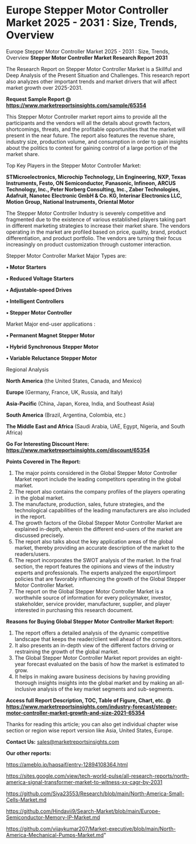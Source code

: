 # Europe Stepper Motor Controller Market 2025 - 2031 : Size, Trends, Overview
Europe Stepper Motor Controller Market 2025 - 2031 : Size, Trends, Overview
<strong>Stepper Motor Controller Market Research Report 2031</strong>

The Research Report on Stepper Motor Controller Market is a Skillful and Deep Analysis of the Present Situation and Challenges. This research report also analyzes other important trends and market drivers that will affect market growth over 2025-2031.

<strong>Request Sample Report @ <a href=https://www.marketreportsinsights.com/sample/65354>https://www.marketreportsinsights.com/sample/65354</a></strong>

This Stepper Motor Controller market report aims to provide all the participants and the vendors will all the details about growth factors, shortcomings, threats, and the profitable opportunities that the market will present in the near future. The report also features the revenue share, industry size, production volume, and consumption in order to gain insights about the politics to contest for gaining control of a large portion of the market share.

Top Key Players in the Stepper Motor Controller Market:

<strong>STMicroelectronics, Microchip Technology, Lin Engineering, NXP, Texas Instruments, Festo, ON Semiconductor, Panasonic, Infineon, ARCUS Technology, Inc., Peter Norberg Consulting, Inc., Zaber Technologies, Adafruit, Nanotec Electronic GmbH & Co. KG, Interinar Electronics LLC, Motion Group, National Instruments, Oriental Motor</strong>

The Stepper Motor Controller Industry is severely competitive and fragmented due to the existence of various established players taking part in different marketing strategies to increase their market share. The vendors operating in the market are profiled based on price, quality, brand, product differentiation, and product portfolio. The vendors are turning their focus increasingly on product customization through customer interaction.

Stepper Motor Controller Market Major Types are:

<strong>• Motor Starters

• Reduced Voltage Starters

• Adjustable-speed Drives

• Intelligent Controllers

• Stepper Motor Controller</strong>

Market Major end-user applications :

<strong>• Permanent Magnet Stepper Motor

• Hybrid Synchronous Stepper Motor

• Variable Reluctance Stepper Motor</strong>

Regional Analysis

</u><strong><b>North America</b></strong> (the United States, Canada, and Mexico)

<strong><b>Europe </b></strong>(Germany, France, UK, Russia, and Italy)

<strong><b>Asia-Pacific</b></strong> (China, Japan, Korea, India, and Southeast Asia)

<strong><b>South America</b></strong> (Brazil, Argentina, Colombia, etc.)

<strong><b>The Middle East and Africa</b></strong> (Saudi Arabia, UAE, Egypt, Nigeria, and South Africa)

<strong>Go For Interesting Discount Here: <a href=https://www.marketreportsinsights.com/discount/65354>https://www.marketreportsinsights.com/discount/65354</a></strong>

<strong>Points Covered in The Report:</strong>
<ol>
  <li>The major points considered in the Global Stepper Motor Controller Market report include the leading competitors operating in the global market.</li>
  <li>The report also contains the company profiles of the players operating in the global market.</li>
  <li>The manufacture, production, sales, future strategies, and the technological capabilities of the leading manufacturers are also included in the report.</li>
  <li>The growth factors of the Global Stepper Motor Controller Market are explained in-depth, wherein the different end-users of the market are discussed precisely.</li>
  <li>The report also talks about the key application areas of the global market, thereby providing an accurate description of the market to the readers/users.</li>
  <li>The report incorporates the SWOT analysis of the market. In the final section, the report features the opinions and views of the industry experts and professionals. The experts analyzed the export/import policies that are favorably influencing the growth of the Global Stepper Motor Controller Market.</li>
  <li>The report on the Global Stepper Motor Controller Market is a worthwhile source of information for every policymaker, investor, stakeholder, service provider, manufacturer, supplier, and player interested in purchasing this research document.</li>
</ol>
<strong>Reasons for Buying Global Stepper Motor Controller Market Report:</strong>

<ol>
  <li>The report offers a detailed analysis of the dynamic competitive landscape that keeps the reader/client well ahead of the competitors.</li>
  <li>It also presents an in-depth view of the different factors driving or restraining the growth of the global market.</li>
  <li>The Global Stepper Motor Controller Market report provides an eight-year forecast evaluated on the basis of how the market is estimated to grow.</li>
  <li>It helps in making aware business decisions by having providing thorough insights insights into the global market and by making an all-inclusive analysis of the key market segments and sub-segments.</li>
</ol>
<strong>Access full Report Description, TOC, Table of Figure, Chart, etc. @ <a href=https://www.marketreportsinsights.com/industry-forecast/stepper-motor-controller-market-growth-and-size-2021-65354>https://www.marketreportsinsights.com/industry-forecast/stepper-motor-controller-market-growth-and-size-2021-65354</a></strong>


Thanks for reading this article; you can also get individual chapter wise section or region wise report version like Asia, United States, Europe.

<strong>Contact Us:</strong>
sales@marketreportsinsights.com

<strong>Our other reports:</strong>

<a href=https://ameblo.jp/haqsaif/entry-12894108364.html>https://ameblo.jp/haqsaif/entry-12894108364.html</a>

<a href=https://sites.google.com/view/tech-world-pulse/all-research-reports/north-america-signal-transformer-market-to-witness-xx-cagr-by-2031>https://sites.google.com/view/tech-world-pulse/all-research-reports/north-america-signal-transformer-market-to-witness-xx-cagr-by-2031</a>

<a href=https://github.com/Siya23553/Research/blob/main/North-America-Small-Cells-Market.md>https://github.com/Siya23553/Research/blob/main/North-America-Small-Cells-Market.md</a>

<a href=https://github.com/Hindavii9/Search-Market/blob/main/Europe-Semiconductor-Memory-IP-Market.md>https://github.com/Hindavii9/Search-Market/blob/main/Europe-Semiconductor-Memory-IP-Market.md</a>

<a href=https://github.com/vijaykumar207/Market-executive/blob/main/North-America-Mechanical-Pumps-Market.md>https://github.com/vijaykumar207/Market-executive/blob/main/North-America-Mechanical-Pumps-Market.md</a>"
